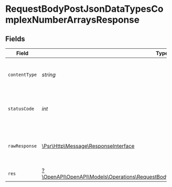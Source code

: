 # RequestBodyPostJsonDataTypesComplexNumberArraysResponse


## Fields

| Field                                                                                                                                                                   | Type                                                                                                                                                                    | Required                                                                                                                                                                | Description                                                                                                                                                             |
| ----------------------------------------------------------------------------------------------------------------------------------------------------------------------- | ----------------------------------------------------------------------------------------------------------------------------------------------------------------------- | ----------------------------------------------------------------------------------------------------------------------------------------------------------------------- | ----------------------------------------------------------------------------------------------------------------------------------------------------------------------- |
| `contentType`                                                                                                                                                           | *string*                                                                                                                                                                | :heavy_check_mark:                                                                                                                                                      | HTTP response content type for this operation                                                                                                                           |
| `statusCode`                                                                                                                                                            | *int*                                                                                                                                                                   | :heavy_check_mark:                                                                                                                                                      | HTTP response status code for this operation                                                                                                                            |
| `rawResponse`                                                                                                                                                           | [\Psr\Http\Message\ResponseInterface](https://www.php-fig.org/psr/psr-7/#33-psrhttpmessageresponseinterface)                                                            | :heavy_check_mark:                                                                                                                                                      | Raw HTTP response; suitable for custom response parsing                                                                                                                 |
| `res`                                                                                                                                                                   | [?\OpenAPI\OpenAPI\Models\Operations\RequestBodyPostJsonDataTypesComplexNumberArraysRes](../../Models/Operations/RequestBodyPostJsonDataTypesComplexNumberArraysRes.md) | :heavy_minus_sign:                                                                                                                                                      | OK                                                                                                                                                                      |